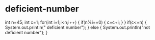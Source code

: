 # deficient-number

int n=45;
        int c=1;
        for(int i=1;i<n;i++)
        {
            if(n%i==0)
            {
                c=c+i;
            }
        }
            if(c<=n)
            {
                System.out.println(" deficient number");
            }
            else 
            {
                System.out.println("not deficient number");
            }
